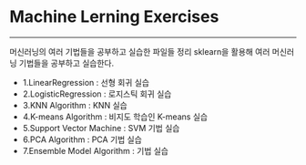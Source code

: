 #  Machine Lerning Exercises
---
머신러닝의 여러 기법들을 공부하고 실습한 파일들 정리
sklearn을 활용해 여러 머신러닝 기법들을 공부하고 실습한다.

- 1.LinearRegression : 선형 회귀 실습
- 2.LogisticRegression : 로지스틱 회귀 실습
- 3.KNN Algorithm : KNN  실습
- 4.K-means Algorithm : 비지도 학습인 K-means 실습
- 5.Support Vector Machine : SVM 기법 실습
- 6.PCA Algorithm : PCA 기법 실습
- 7.Ensemble Model Algorithm : 기법 실습
